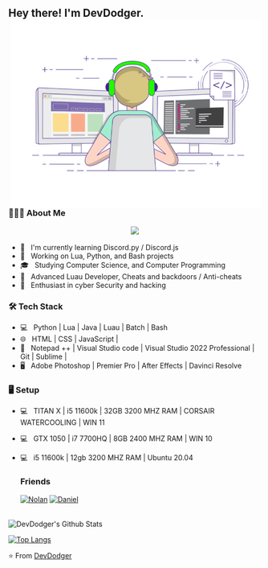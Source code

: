 <h2> Hey there! I'm DevDodger. 
<img align="right" alt="GIF" src="https://raw.githubusercontent.com/devSouvik/devSouvik/master/gif3.gif" width="500"/>

<h3> 👨🏻‍💻 About Me </h3>
  
<p align="center">
  <img src="https://readme-typing-svg.herokuapp.com/?[![Typing SVG](https://readme-typing-svg.herokuapp.com?color=F70404&lines=dodger+is+cool;i+script+stuff;open+source+is+awesome+;fun+fact+i+like+the+dodgers;scripting+is+an+adventure;always++obfuscate+your+scripts+kids!;always+have+fun+while+making+games)](https://git.io/typing-svg)">
</p>

  
- 🔭 &nbsp; I'm currently learning Discord.py / Discord.js
- 🤔 &nbsp; Working on Lua, Python, and Bash projects 
- 🎓 &nbsp; Studying Computer Science, and Computer Programming
- 💼 &nbsp; Advanced Luau Developer, Cheats and backdoors / Anti-cheats
- 🌱 &nbsp; Enthusiast in cyber Security and hacking

<h3>🛠 Tech Stack</h3>

- 💻 &nbsp; Python | Lua | Java | Luau | Batch | Bash
- 🌐 &nbsp; HTML | CSS | JavaScript | 
- 🔧 &nbsp; Notepad ++ | Visual Studio code | Visual Studio 2022 Professional | Git | Sublime | 
- 🖥 &nbsp; Adobe Photoshop | Premier Pro | After Effects | Davinci Resolve
  
<h3> 🖥️ Setup</h3>

- 💻 &nbsp; TITAN X |  i5 11600k | 32GB 3200 MHZ RAM | CORSAIR WATERCOOLING | WIN 11
- 💻 &nbsp; GTX 1050 | i7 7700HQ | 8GB  2400 MHZ RAM | WIN 10
- 💻 &nbsp; i5 11600k | 12gb 3200 MHZ RAM | Ubuntu 20.04
  
  <h3> Friends </h3>


  [![Nolan](https://github.com/MushyToast.png?size=60)](https://github.com/MushyToast)
  [![Daniel](https://github.com/DevAnxllty.png?size=60)](https://github.com/DevAnxllty)

  
<br>

<img align="center" src="https://github-readme-stats.vercel.app/api?username=DevDodger&include_all_commits=true&count_private=true&show_icons=true&line_height=20&title_color=7A7ADB&icon_color=2234AE&text_color=D3D3D3&bg_color=0,000000,130F40" alt="DevDodger's Github Stats">

</br>

[![Top Langs](https://github-readme-stats.vercel.app/api/top-langs/?username=DevDodger&layout=compact&text_color=daf7dc&bg_color=151515)](https://github.com/DevDodger/github-readme-stats)


⭐️ From [DevDodger](https://github.com/DevDodger)
